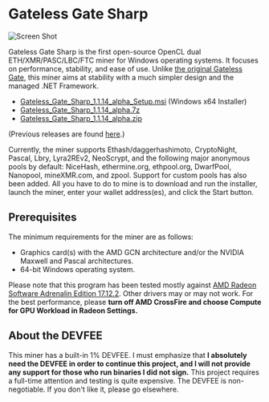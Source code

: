 # Gateless Gate Sharp

![Screen Shot](https://i.imgur.com/uIvlDUv.png)

Gateless Gate Sharp is the first open-source OpenCL dual ETH/XMR/PASC/LBC/FTC miner for Windows operating systems. It focuses on performance, stability, and ease of use.
Unlike [the original Gateless Gate](https://github.com/zawawawa/gatelessgate), this miner aims at stability with a much simpler design and the managed .NET Framework.

* [Gateless_Gate_Sharp_1.1.14_alpha_Setup.msi](https://github.com/zawawawa/GatelessGateSharp/releases/download/v1.1.14-alpha/Gateless_Gate_Sharp_1.1.14_alpha_Setup.msi) (Windows x64 Installer)
* [Gateless_Gate_Sharp_1.1.14_alpha.7z](https://github.com/zawawawa/GatelessGateSharp/releases/download/v1.1.14-alpha/Gateless_Gate_Sharp_1.1.14_alpha.7z)
* [Gateless_Gate_Sharp_1.1.14_alpha.zip](https://github.com/zawawawa/GatelessGateSharp/releases/download/v1.1.14-alpha/Gateless_Gate_Sharp_1.1.14_alpha.zip)

(Previous releases are found [here](https://github.com/zawawawa/GatelessGateSharp/releases).)

Currently, the miner supports Ethash/daggerhashimoto, CryptoNight, Pascal, Lbry, Lyra2REv2, NeoScrypt, and the following major anonymous pools by default: NiceHash, ethermine.org, ethpool.org, DwarfPool, Nanopool, mineXMR.com, and zpool. Support for custom pools has also been added. All you have to do to mine is to download and run the installer, launch the miner, enter your wallet address(es), and click the Start button.

## Prerequisites

The minimum requirements for the miner are as follows:

* Graphics card(s) with the AMD GCN architecture and/or the NVIDIA Maxwell and Pascal architectures.
* 64-bit Windows operating system.

Please note that this program has been tested mostly against [AMD Radeon Software Adrenalin Edition 17.12.2](http://support.amd.com/en-us/kb-articles/Pages/Radeon-Software-Adrenalin-Edition-17.12.2-Release-Notes.aspx). Other drivers may or may not work. For the best performance, please **turn off AMD CrossFire and choose Compute for GPU Workload in Radeon Settings.**

## About the DEVFEE

This miner has a built-in 1% DEVFEE. I must emphasize that **I absolutely need the DEVFEE in order to continue this project, and I will not provide any support for those who run binaries I did not sign.** This project requires a full-time attention and testing is quite expensive. The DEVFEE is non-negotiable. If you don't like it, please go elsewhere.
